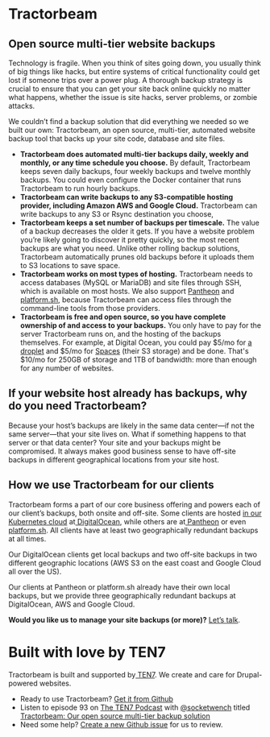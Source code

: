 # Tractorbeam


## Open source multi-tier website backups

Technology is fragile. When you think of sites going down, you usually think of big things like hacks, but entire systems of critical functionality could get lost if someone trips over a power plug. A thorough backup strategy is crucial to ensure that you can get your site back online quickly no matter what happens, whether the issue is site hacks, server problems, or zombie attacks.

We couldn’t find a backup solution that did everything we needed so we built our own: Tractorbeam, an open source, multi-tier, automated website backup tool that backs up your site code, database and site files.


*   **Tractorbeam does automated multi-tier backups daily, weekly and monthly, or any time schedule you choose.**
By default, Tractorbeam keeps seven daily backups, four weekly backups and twelve monthly backups. You could even configure the Docker container that runs Tractorbeam to run hourly backups. 
*   **Tractorbeam can write backups to any S3-compatible hosting provider, including Amazon AWS and Google Cloud.**
Tractorbeam can write backups to any S3 or Rsync destination you choose, 
*   **Tractorbeam keeps a set number of backups per timescale.**
The value of a backup decreases the older it gets. If you have a website problem you’re likely going to discover it pretty quickly, so the most recent backups are what you need. Unlike other rolling backup solutions, Tractorbeam automatically prunes old backups before it uploads them to S3 locations to save space. 
*   **Tractorbeam works on most types of hosting.**
    Tractorbeam needs to access databases (MySQL or MariaDB) and site files through SSH, which is available on most hosts. We also support [Pantheon](https://pantheon.io/) and [platform.sh](https://platform.sh/), because Tractorbeam can access files through the command-line tools from those providers.
*   **Tractorbeam is free and open source, so you have complete ownership of and access to your backups.**
    You only have to pay for the server Tractorbeam runs on, and the hosting of the backups themselves. For example, at Digital Ocean, you could pay $5/mo for [a droplet](https://www.digitalocean.com/products/droplets/?refcode=5fb69d9c62e4) and $5/mo for [Spaces](https://www.digitalocean.com/products/spaces/?refcode=5fb69d9c62e4) (their S3 storage) and be done. That's $10/mo for 250GB of storage and 1TB of bandwidth: more than enough for any number of websites.


## If your website host already has backups, why do you need Tractorbeam?

Because your host’s backups are likely in the same data center—if not the same server—that your site lives on. What if something happens to that server or that data center? Your site and your backups might be compromised. It always makes good business sense to have off-site backups in different geographical locations from your site host.


## How we use Tractorbeam for our clients

Tractorbeam forms a part of our core business offering and powers each of our client’s backups, both onsite and off-site. Some clients are hosted [in our Kubernetes cloud](https://ten7.com/podcast/episode/kubernetes-our-next-gen-site-hosting) at[ DigitalOcean](https://www.digitalocean.com/), while others are at[ Pantheon](https://pantheon.io/) or even[ platform.sh](https://platform.sh/). All clients have at least two geographically redundant backups at all times. 

Our DigitalOcean clients get local backups and two off-site backups in two different geographic locations (AWS S3 on the east coast and Google Cloud all over the US). 

Our clients at Pantheon or platform.sh already have their own local backups, but we provide three geographically redundant backups at DigitalOcean, AWS and Google Cloud. 

**Would you like us to manage your site backups (or more)?** [Let’s talk](https://ten7.com/contact-us).


# Built with love by TEN7

Tractorbeam is built and supported by[ TEN7](https://ten7.com/). We create and care for Drupal-powered websites.


*   Ready to use Tractorbeam? [Get it from Github](https://github.com/ten7/tractorbeam)
*   Listen to episode 93 on [The TEN7 Podcast](https://ten7.com/podcast) with [@socketwench](https://twitter.com/socketwench) titled [Tractorbeam: Our open source multi-tier backup solution](https://ten7.com/podcast/episode/tractorbeam-our-open-source-multi-tier-backup-solution)
*   Need some help? [Create a new Github issue](https://github.com/ten7/tractorbeam/issues/new) for us to review.